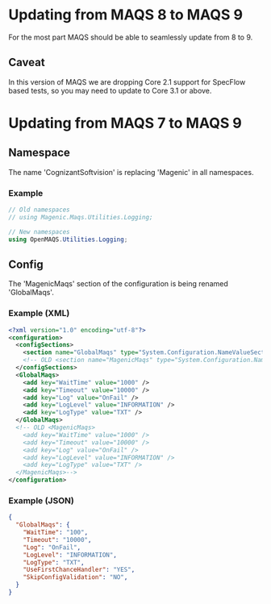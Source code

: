 # Updating from MAQS 8 to MAQS 9

For the most part MAQS should be able to seamlessly update from 8 to 9.

## Caveat  

In this version of MAQS we are dropping Core 2.1 support for SpecFlow based tests, so you may need to update to Core 3.1 or above.


# Updating from MAQS 7 to MAQS 9

## Namespace
The name 'CognizantSoftvision' is replacing 'Magenic' in all namespaces. 
### Example
```csharp
// Old namespaces
// using Magenic.Maqs.Utilities.Logging;

// New namespaces
using OpenMAQS.Utilities.Logging;
```

## Config
The 'MagenicMaqs' section of the configuration is being renamed 'GlobalMaqs'.
### Example (XML)
```xml
<?xml version="1.0" encoding="utf-8"?>
<configuration>
  <configSections>
    <section name="GlobalMaqs" type="System.Configuration.NameValueSectionHandler" />
    <!-- OLD <section name="MagenicMaqs" type="System.Configuration.NameValueSectionHandler" />-->
  </configSections>
  <GlobalMaqs>
    <add key="WaitTime" value="1000" />
    <add key="Timeout" value="10000" />
    <add key="Log" value="OnFail" />
    <add key="LogLevel" value="INFORMATION" />
    <add key="LogType" value="TXT" />
  </GlobalMaqs>
  <!-- OLD <MagenicMaqs>
    <add key="WaitTime" value="1000" />
    <add key="Timeout" value="10000" />
    <add key="Log" value="OnFail" />
    <add key="LogLevel" value="INFORMATION" />
    <add key="LogType" value="TXT" />
  </MagenicMaqs>-->
</configuration>
```
### Example (JSON)
```json
{
  "GlobalMaqs": {
    "WaitTime": "100",
    "Timeout": "10000",
    "Log": "OnFail",
    "LogLevel": "INFORMATION",
    "LogType": "TXT",
    "UseFirstChanceHandler": "YES",
    "SkipConfigValidation": "NO",
  }
}
```

